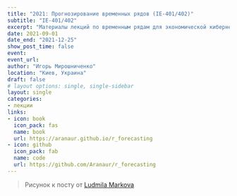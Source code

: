 ```yaml
---
title: "2021: Прогнозирование временных рядов (ІЕ-401/402)"
subtitle: "ІЕ-401/402"
excerpt: "Материалы лекций по временным рядам для экономической кибернетики КНЭУ"
date: 2021-09-01
date_end: "2021-12-25"
show_post_time: false
event: 
event_url:
author: "Игорь Мирошниченко"
location: "Киев, Украина"
draft: false
# layout options: single, single-sidebar
layout: single
categories:
- лекции
links:
- icon: book
  icon_pack: fas
  name: book
  url: https://aranaur.github.io/r_forecasting
- icon: github
  icon_pack: fab
  name: code
  url: https://github.com/Aranaur/r_forecasting
---
```



> Рисунок к посту от [Ludmila Markova](https://www.instagram.com/mi_marko/)
